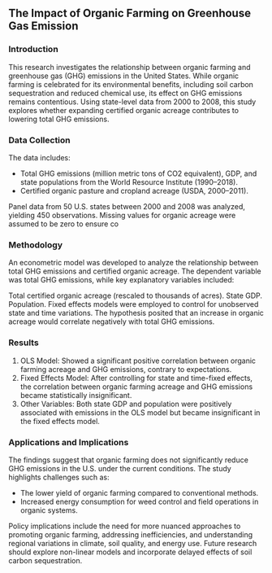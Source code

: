 ## The Impact of Organic Farming on Greenhouse Gas Emission

### Introduction
This research investigates the relationship between organic farming and greenhouse gas (GHG) emissions in the United States. While organic farming is celebrated for its environmental benefits, including soil carbon sequestration and reduced chemical use, its effect on GHG emissions remains contentious. Using state-level data from 2000 to 2008, this study explores whether expanding certified organic acreage contributes to lowering total GHG emissions.

### Data Collection
The data includes:
- Total GHG emissions (million metric tons of CO2 equivalent), GDP, and state populations from the World Resource Institute (1990–2018).
- Certified organic pasture and cropland acreage (USDA, 2000–2011).
  
Panel data from 50 U.S. states between 2000 and 2008 was analyzed, yielding 450 observations. Missing values for organic acreage were assumed to be zero to ensure co
  
### Methodology
An econometric model was developed to analyze the relationship between total GHG emissions and certified organic acreage. The dependent variable was total GHG emissions, while key explanatory variables included:

Total certified organic acreage (rescaled to thousands of acres).
State GDP.
Population.
Fixed effects models were employed to control for unobserved state and time variations. The hypothesis posited that an increase in organic acreage would correlate negatively with total GHG emissions.

### Results
1. OLS Model: Showed a significant positive correlation between organic farming acreage and GHG emissions, contrary to expectations.
2. Fixed Effects Model: After controlling for state and time-fixed effects, the correlation between organic farming acreage and GHG emissions became statistically insignificant.
3. Other Variables: Both state GDP and population were positively associated with emissions in the OLS model but became insignificant in the fixed effects model.

### Applications and Implications
The findings suggest that organic farming does not significantly reduce GHG emissions in the U.S. under the current conditions. The study highlights challenges such as:
- The lower yield of organic farming compared to conventional methods.
- Increased energy consumption for weed control and field operations in organic systems.
  
Policy implications include the need for more nuanced approaches to promoting organic farming, addressing inefficiencies, and understanding regional variations in climate, soil quality, and energy use. Future research should explore non-linear models and incorporate delayed effects of soil carbon sequestration.


